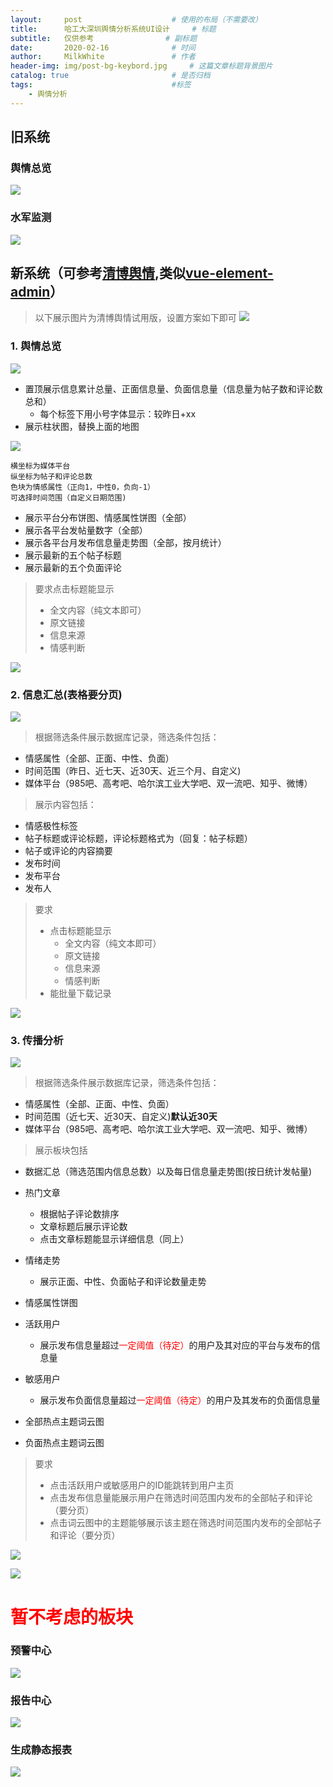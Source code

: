```yaml
---
layout:     post                    # 使用的布局（不需要改）
title:      哈工大深圳舆情分析系统UI设计   	# 标题 
subtitle:   仅供参考				# 副标题
date:       2020-02-16              # 时间
author:     MilkWhite               # 作者
header-img: img/post-bg-keybord.jpg    	# 这篇文章标题背景图片
catalog: true                       # 是否归档
tags:                               #标签
    - 舆情分析
---
```

## 旧系统
### 舆情总览
![]({{site.url}}/img/system-design-img/old_system.png)
### 水军监测
![]({{site.url}}/img/system-design-img/old_system1.png)

## 新系统（可参考[清博舆情](http://yuqing.gsdata.cn/vindex/),类似[vue-element-admin](https://panjiachen.github.io/vue-element-admin/#/dashboard)）
> 以下展示图片为清博舆情试用版，设置方案如下即可
![]({{site.url}}/img/system-design-img/qingbo_system0_1.png)


### 1. 舆情总览
![]({{site.url}}/img/system-design-img/qingbo_system0.png)

* 置顶展示信息累计总量、正面信息量、负面信息量（信息量为帖子数和评论数总和）
	- 每个标签下用小号字体显示：较昨日+xx
* 展示柱状图，替换上面的地图

![]({{site.url}}/img/system-design-img/histogram.png)

	横坐标为媒体平台
	纵坐标为帖子和评论总数
	色块为情感属性（正向1，中性0，负向-1）
	可选择时间范围（自定义日期范围)

* 展示平台分布饼图、情感属性饼图（全部）
* 展示各平台发帖量数字（全部）
* 展示各平台月发布信息量走势图（全部，按月统计）
* 展示最新的五个帖子标题
* 展示最新的五个负面评论

> 要求点击标题能显示
> 
> - 全文内容（纯文本即可）
> - 原文链接
> - 信息来源
> - 情感判断
	
![]({{site.url}}/img/system-design-img/qingbo_system1_1.png)

### 2. 信息汇总(表格要分页)
![]({{site.url}}/img/system-design-img/qingbo_system1.png)

> 根据筛选条件展示数据库记录，筛选条件包括：

* 情感属性（全部、正面、中性、负面）
* 时间范围（昨日、近七天、近30天、近三个月、自定义)
* 媒体平台（985吧、高考吧、哈尔滨工业大学吧、双一流吧、知乎、微博）

> 展示内容包括：

* 情感极性标签
* 帖子标题或评论标题，评论标题格式为（回复：帖子标题）
* 帖子或评论的内容摘要
* 发布时间
* 发布平台
* 发布人

> 要求
> 
> * 点击标题能显示
> 	- 全文内容（纯文本即可）
> 	- 原文链接
> 	- 信息来源
> 	- 情感判断
> * 能批量下载记录

![]({{site.url}}/img/system-design-img/qingbo_system1_1.png)


### 3. 传播分析
![]({{site.url}}/img/system-design-img/qingbo_system2.png)

> 根据筛选条件展示数据库记录，筛选条件包括：

* 情感属性（全部、正面、中性、负面）
* 时间范围（近七天、近30天、自定义)**默认近30天**
* 媒体平台（985吧、高考吧、哈尔滨工业大学吧、双一流吧、知乎、微博）

> 展示板块包括

* 数据汇总（筛选范围内信息总数）以及每日信息量走势图(按日统计发帖量)
* 热门文章
  - 根据帖子评论数排序
  - 文章标题后展示评论数
  - 点击文章标题能显示详细信息（同上）

* 情绪走势
  - 展示正面、中性、负面帖子和评论数量走势
* 情感属性饼图

* 活跃用户
	- 展示发布信息量超过<font color=red>一定阈值（待定）</font>的用户及其对应的平台与发布的信息量
* 敏感用户
	- 展示发布负面信息量超过<font color=red>一定阈值（待定）</font>的用户及其发布的负面信息量
* 全部热点主题词云图
* 负面热点主题词云图

> 要求
> 
> * 点击活跃用户或敏感用户的ID能跳转到用户主页
> * 点击发布信息量能展示用户在筛选时间范围内发布的全部帖子和评论（要分页）
> * 点击词云图中的主题能够展示该主题在筛选时间范围内发布的全部帖子和评论（要分页）

![]({{site.url}}/img/system-design-img/qingbo_system2_1.png)

![]({{site.url}}/img/system-design-img/qingbo_system2_2.png)

# <font color=red>暂不考虑的板块</font>
### 预警中心
![]({{site.url}}/img/system-design-img/qingbo_system3.png)
### 报告中心
![]({{site.url}}/img/system-design-img/qingbo_system5.png)
### 生成静态报表
![]({{site.url}}/img/system-design-img/qingbo_system4.png)

